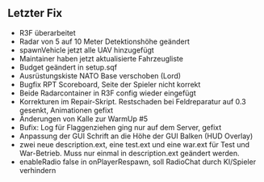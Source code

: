 ## Letzter Fix
- R3F überarbeitet
- Radar von 5 auf 10 Meter Detektionshöhe geändert
- spawnVehicle jetzt alle UAV hinzugefügt
- Maintainer haben jetzt aktualisierte Fahrzeugliste
- Budget geändert in setup.sqf
- Ausrüstungskiste NATO Base verschoben (Lord)
- Bugfix RPT Scoreboard, Seite der Spieler nicht korrekt
- Beide Radarcontainer in R3F config wieder eingefügt
- Korrekturen im Repair-Skript. Restschaden bei Feldreparatur auf 0.3 gesenkt, Animationen gefixt
- Änderungen von Kalle zur WarmUp #5
- Bufix: Log für Flaggenziehen ging nur auf dem Server, gefixt
- Anpassung der GUI Schrift an die Höhe der GUI Balken (HUD Overlay)
- zwei neue description.ext, eine test.ext und eine war.ext für Test und War-Betrieb. Muss nur einmal in description.ext geändert werden.
- enableRadio false in onPlayerRespawn, soll RadioChat durch KI/Spieler verhindern
